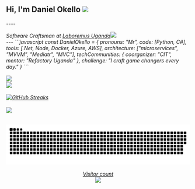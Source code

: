 <h2> Hi, I'm Daniel Okello <img src="https://media.giphy.com/media/mGcNjsfWAjY5AEZNw6/giphy.gif" width="50"></h2>
----
<p><em>Software Craftsman at <a href="http://www.unb.br">Laboremus Uganda</a><img src="https://media.giphy.com/media/fYSnHlufseco8Fh93Z/giphy.gif" width="30">
</br>
---
 ```javascript
const DanielOkello = {
  pronouns: "Mr",
  code: [Python, C#],
  tools: [.Net, Node, Docker, Azure, AWS],
  architecture: ["microservices", "MVVM", "Mediatr", "MVC"],
  techCommunities: {
                        coorganizer: "CIT",             
                        mentor: "Refactory Uganda"
                      },
 challenge: "I craft game changers every day."
}
```
<div>
  <a href="https://github.com/okellodaniel">
   <img align="center" height="170" src="https://github-readme-stats.vercel.app/api/top-langs/?username=okellodaniel&layout=compact&langs_count=16&theme=dracula"/>
</div>
<div align="left">
    <img align="center" src="https://github-readme-stats.vercel.app/api?username=okellodaniel&theme=dark&hide_title=true&include_all_commits=true"/>
</div><br>
<div align="left">  
<img alt="GitHub Streaks" src="https://github-readme-streak-stats.herokuapp.com/?user=okellodaniel"> <br><br> 
<img align="center" src="https://github-profile-trophy.vercel.app/?username=okellodaniel&margin-w=15&margin-h=15" />
</div>
<br>

![Snake animation](https://github.com/okellodaniel/okellodaniel/blob/output/github-contribution-grid-snake.svg)

<p align="center"> 
  Visitor count<br>
  <img src="https://profile-counter.glitch.me/okellodaniel/count.svg" />
</p>
